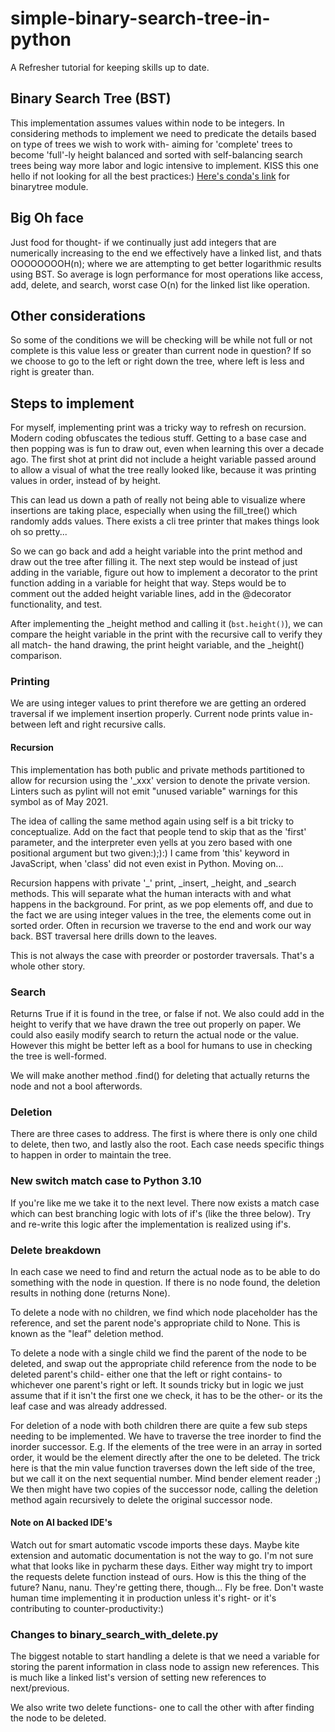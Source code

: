 # simple-binary-search-tree-in-python

A Refresher tutorial for keeping skills up to date.

## Binary Search Tree (BST)

This implementation assumes values within node to be integers. In considering methods to implement we need to predicate the details based on type of trees we wish to work with- aiming for 'complete' trees to become 'full'-ly height balanced and sorted with self-balancing search trees being way more labor and logic intensive to implement. KISS this one hello if not looking for all the best practices:) [Here's conda's link](https://anaconda.org/conda-forge/binarytree) for binarytree module.

## Big Oh face

Just food for thought- if we continually just add integers that are numerically increasing to the end we effectively have a linked list, and thats OOOOOOOOH(n); where we are attempting to get better logarithmic results using BST. So average is logn performance for most operations like access, add, delete, and search, worst case O(n) for the linked list like operation.

## Other considerations

So some of the conditions we will be checking will be while not full or not complete is this value less or greater than current node in question? If so we choose to go to the left or right down the tree, where left is less and right is greater than.

## Steps to implement

For myself, implementing print was a tricky way to refresh on recursion. Modern coding obfuscates the tedious stuff. Getting to a base case and then popping was is fun to draw out, even when learning this over a decade ago. The first shot at print did not include a height variable passed around to allow a visual of what the tree really looked like, because it was printing values in order, instead of by height. 

This can lead us down a path of really not being able to visualize where insertions are taking place, especially when using the fill_tree() which randomly adds values. There exists a cli tree printer that makes things look oh so pretty... 

So we can go back and add a height variable into the print method and draw out the tree after filling it. The next step would be instead of just adding in the variable, figure out how to implement a decorator to the print function adding in a variable for height that way. Steps would be to comment out the added height variable lines, add in the @decorator functionality, and test. 

After implementing the _height method and calling it (`bst.height()`), we can compare the height variable in the print with the recursive call to verify they all match- the hand drawing, the print height variable, and the _height() comparison. 

### Printing

We are using integer values to print therefore we are getting an ordered traversal if we implement insertion properly. Current node prints value in-between left and right recursive calls.

#### Recursion

This implementation has both public and private methods partitioned to allow for recursion using the '_xxx' version to denote the private version. Linters such as pylint will not emit "unused variable" warnings for this symbol as of May 2021.

The idea of calling the same method again using self is a bit tricky to conceptualize. Add on the fact that people tend to skip that as the 'first' parameter, and the interpreter even yells at you zero based with one positional argument but two given:);):) I came from 'this' keyword in JavaScript, when 'class' did not even exist in Python. Moving on... 

Recursion happens with private '_' print, _insert, _height, and _search methods. This will separate what the human interacts with and what happens in the background. For print, as we pop elements off, and due to the fact we are using integer values in the tree, the elements come out in sorted order. Often in recursion we traverse to the end and work our way back. BST traversal here drills down to the leaves.

This is not always the case with preorder or postorder traversals. That's a whole other story.

### Search

Returns True if it is found in the tree, or false if not. We also could add in the height to verify that we have drawn the tree out properly on paper. We could also easily modify search to return the actual node or the value. However this might be better left as a bool for humans to use in checking the tree is well-formed.

We will make another method .find() for deleting that actually returns the node and not a bool afterwords.

### Deletion

There are three cases to address. The first is where there is only one child to delete, then two, and lastly also the root. Each case needs specific things to happen in order to maintain the tree. 

### New switch match case to Python 3.10

If you're like me we take it to the next level. There now exists a match case which can best branching logic with lots of if's (like the three below). Try and re-write this logic after the implementation is realized using if's.

### Delete breakdown

In each case we need to find and return the actual node as to be able to do something with the node in question. If there is no node found, the deletion results in nothing done (returns None).

To delete a node with no children, we find which node placeholder has the reference, and set the parent node's appropriate child to None. This is known as the "leaf" deletion method. 

To delete a node with a single child we find the parent of the node to be deleted, and swap out the appropriate child reference from the node to be deleted parent's child- either one that the left or right contains- to whichever one parent's right or left. It sounds tricky but in logic we just assume that if it isn't the first one we check, it has to be the other- or its the leaf case and was already addressed. 

For deletion of a node with both children there are quite a few sub steps needing to be implemented. We have to traverse the tree inorder to find the inorder successor. E.g. If the elements of the tree were in an array in sorted order, it would be the element directly after the one to be deleted. The trick here is that the min value function traverses down the left side of the tree, but we call it on the next sequential number. Mind bender element reader ;) We then might have two copies of the successor node, calling the deletion method again recursively to delete the original successor node. 

#### Note on AI backed IDE's

Watch out for smart automatic vscode imports these days. Maybe kite extension and automatic documentation is not the way to go. I'm not sure what that looks like in pycharm these days. Either way might try to import the requests delete function instead of ours. How is this the thing of the future? Nanu, nanu. They're getting there, though... Fly be free. Don't waste human time implementing it in production unless it's right- or it's contributing to counter-productivity:)

### Changes to binary_search_with_delete.py

The biggest notable to start handling a delete is that we need a variable for storing the parent information in class node to assign new references. This is much like a linked list's version of setting new references to next/previous. 

We also write two delete functions- one to call the other with after finding the node to be deleted.
